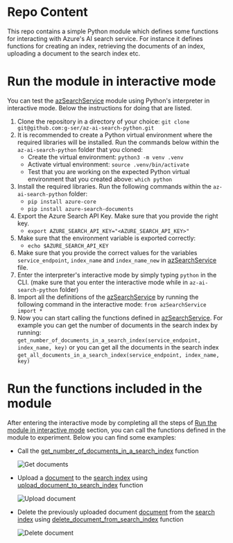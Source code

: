 # Repo Content

This repo contains a simple Python module which defines some functions for interacting with Azure's AI search service. For instance it defines functions for creating an index, retrieving the documents of an index, uploading a document to the search index etc. 

# Run the module in interactive mode<a name="interactive_mode"></a>

You can test the [azSearchService](azSearchService.py) module using Python's interpreter in interactive mode. Below the instructions for doing that are listed.

1. Clone the repository in a directory of your choice:
```git clone git@github.com:g-ser/az-ai-search-python.git```
2. It is recommended to create a Python virtual environment where the required libraries will be installed. Run the commands below within the ```az-ai-search-python``` folder that you cloned:
    * Create the virtual environment: ```python3 -m venv .venv```
    * Activate virtual environment: ```source .venv/bin/activate```
    * Test that you are working on the expected Python virtual environment that you created above: ```which python```
3. Install the required libraries. Run the following commands within the ```az-ai-search-python``` folder: 
    * ```pip install azure-core``` 
    * ```pip install azure-search-documents```
4. Export the Azure Search API Key. Make sure that you provide the right key.
    * ```export AZURE_SEARCH_API_KEY="<AZURE_SEARCH_API_KEY>"```
5. Make sure that the environment variable is exported correctly:
    * ```echo $AZURE_SEARCH_API_KEY```
6. Make sure that you provide the correct values for the variables ```service_endpoint```, ```index_name``` and ```index_name_new``` in [azSearchService](azSearchService.py) file.
7. Enter the interpreter's interactive mode by simply typing ```python``` in the CLI. (make sure that you enter the interactive mode while in ```az-ai-search-python``` folder)
8. Import all the definitions of the [azSearchService](azSearchService.py) by running the following command in the interactive mode: ```from azSearchService import *```
9. Now you can start calling the functions defined in [azSearchService](azSearchService.py). For example you can get the number of documents in the search index by running: ```get_number_of_documents_in_a_search_index(service_endpoint, index_name, key)``` or you can get all the documents in the search index ```get_all_documents_in_a_search_index(service_endpoint, index_name, key)```

# Run the functions included in the module

After entering the interactive mode by completing all the steps of [Run the module in interactive mode](#interactive_mode) section, you can call the functions defined in the module to experiment. Below you can find some examples:

* Call the [get_number_of_documents_in_a_search_index](azSearchService.py##L19) function

    ![Get documents](/assets/images/get_number_of_documents.png)

* Upload a [document](azSearchService.py##L12) to the [search index](azSearchService.py##L8) using   [upload_document_to_search_index](azSearchService.py##L24) function

    ![Upload document](/assets/images/upload_document.png)

* Delete the previously uploaded document [document](azSearchService.py##L12) from the [search index](azSearchService.py##L8) using [delete_document_from_search_index](azSearchService.py##L32) function

    ![Delete document](/assets/images/delete_document.png)
